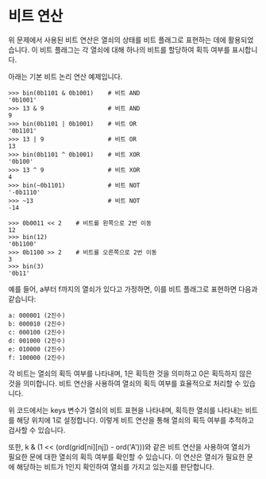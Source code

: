 # 비트 연산

위 문제에서 사용된 비트 연산은 열쇠의 상태를 비트 플래그로 표현하는 데에 활용되었습니다. 이 비트 플래그는 각 열쇠에 대해 하나의 비트를 할당하여 획득 여부를 표시합니다.

아래는 기본 비트 논리 연산 예제입니다.

```
>>> bin(0b1101 & 0b1001)    # 비트 AND
'0b1001'
>>> 13 & 9                  # 비트 AND
9
>>> bin(0b1101 | 0b1001)    # 비트 OR
'0b1101'
>>> 13 | 9                  # 비트 OR
13
>>> bin(0b1101 ^ 0b1001)    # 비트 XOR
'0b100'
>>> 13 ^ 9                  # 비트 XOR
4
>>> bin(~0b1101)            # 비트 NOT
'-0b1110'
>>> ~13                     # 비트 NOT
-14

>>> 0b0011 << 2    # 비트를 왼쪽으로 2번 이동
12
>>> bin(12)
'0b1100'
>>> 0b1100 >> 2    # 비트를 오른쪽으로 2번 이동
3
>>> bin(3)
'0b11'
```

예를 들어, a부터 f까지의 열쇠가 있다고 가정하면, 이를 비트 플래그로 표현하면 다음과 같습니다:

```
a: 000001 (2진수)
b: 000010 (2진수)
c: 000100 (2진수)
d: 001000 (2진수)
e: 010000 (2진수)
f: 100000 (2진수)
```

각 비트는 열쇠의 획득 여부를 나타내며, 1은 획득한 것을 의미하고 0은 획득하지 않은 것을 의미합니다. 비트 연산을 사용하여 열쇠의 획득 여부를 효율적으로 처리할 수 있습니다.

위 코드에서는 keys 변수가 열쇠의 비트 표현을 나타내며, 획득한 열쇠를 나타내는 비트를 해당 위치에 1로 설정합니다. 이렇게 비트 연산을 통해 열쇠의 획득 여부를 추적하고 검사할 수 있습니다.

또한, k & (1 << (ord(grid[ni][nj]) - ord('A')))와 같은 비트 연산을 사용하여 열쇠가 필요한 문에 대한 열쇠의 획득 여부를 확인할 수 있습니다. 이 연산은 열쇠가 필요한 문에 해당하는 비트가 1인지 확인하여 열쇠를 가지고 있는지를 판단합니다.
